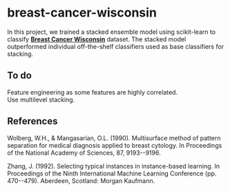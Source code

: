 # breast-cancer-wisconsin  
In this project, we trained a stacked ensemble model using scikit-learn to classify [__Breast Cancer Wisconsin__](https://archive.ics.uci.edu/ml/datasets/breast+cancer+wisconsin+%28original%29) dataset. The stacked model outperformed individual off-the-shelf classifiers used as base classifiers for stacking.  
  
  ## To do  
  Feature engineering as some features are highly correlated.  
  Use multilevel stacking.
    
  ## References
  Wolberg, W.H., & Mangasarian, O.L. (1990). Multisurface method of pattern separation for medical diagnosis applied to breast cytology. In Proceedings of the National Academy of Sciences, 87, 9193--9196.

Zhang, J. (1992). Selecting typical instances in instance-based learning. In Proceedings of the Ninth International Machine Learning Conference (pp. 470--479). Aberdeen, Scotland: Morgan Kaufmann.
